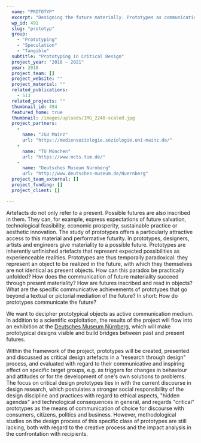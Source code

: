 ```yaml
---
  name: "PROTOTYP"
  excerpt: "Designing the future materially. Prototypes as communication medium of the new."
  wp_id: 491
  slug: "prototyp"
  group: 
    - "Prototyping"
    - "Speculation"
    - "Tangible"
  subtitle: "Prototyping in Critical Design"
  project_year: "2018 – 2021"
  year: 2018
  project_team: []
  project_website: ""
  project_material: ""
  related_publications: 
    - 513
  related_projects: ""
  thumbnail_id: 494
  featured_home: true
  thumbnail: /images/uploads/IMG_2240-scaled.jpg
  project_partners: 
    - 
      name: "JGU Mainz"
      url: "https://mediensoziologie.soziologie.uni-mainz.de/"
    - 
      name: "TU München"
      url: "https://www.mcts.tum.de/"
    - 
      name: "Deutsches Museum Nürnberg"
      url: "http://www.deutsches-museum.de/Nuernberg"
  project_team_external: []
  project_funding: []
  project_client: []

---
```

Artefacts do not only refer to a present. Possible futures are also inscribed in them. They can, for example, express expectations of future salvation, technological feasibility, economic prosperity, sustainable practice or aesthetic innovation. The study of prototypes offers a particularly attractive access to this material and performative futurity. In prototypes, designers, artists and engineers give materiality to a possible future. Prototypes are inherently unfinished artefacts that represent expected possibilities as experienceable realities. Prototypes are thus temporally paradoxical: they represent an object to be realized in the future, with which they themselves are not identical as present objects. How can this paradox be practically unfolded? How does the communication of future materiality succeed through present materiality? How are futures inscribed and read in objects? What are the specific communicative achievements of prototypes that go beyond a textual or pictorial mediation of the future? In short: How do prototypes communicate the future?

We want to decipher prototypical objects as active communication medium. In addition to a scientific exploitation, the results of the project will flow into an exhibition at the <a href="http://www.deutsches-museum.de/Nuernberg" target="_blank" rel="noopener noreferrer">Deutsches Museum Nürnberg</a>, which will make prototypical designs visible and build bridges between past and present futures.

Within the framework of the project, prototypes will be created, presented and discussed as critical design artefacts in a "research through design" process, and evaluated with regard to their communicative and inspiring effect on specific target groups, e.g. as triggers for changes in behaviour and attitudes or for the development of one's own solutions to problems. The focus on critical design prototypes ties in with the current discourse in design research, which postulates a stronger social responsibility of the design discipline and practices with regard to ethical aspects, "hidden agendas" and technological consequences in general, and regards "critical" prototypes as the means of communication of choice for discourse with consumers, citizens, politics and business. However, methodological studies on the design process of this specific class of prototypes are still lacking, both with regard to the creative process and the impact analysis in the confrontation with recipients.